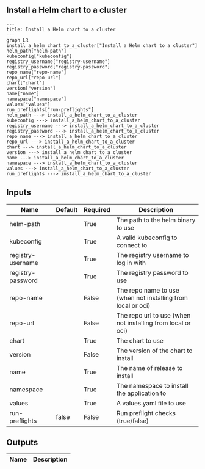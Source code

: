## Install a Helm chart to a cluster

```mermaid
---
title: Install a Helm chart to a cluster
---
graph LR
install_a_helm_chart_to_a_cluster["Install a Helm chart to a cluster"]
helm_path["helm-path"]
kubeconfig["kubeconfig"]
registry_username["registry-username"]
registry_password["registry-password"]
repo_name["repo-name"]
repo_url["repo-url"]
chart["chart"]
version["version"]
name["name"]
namespace["namespace"]
values["values"]
run_preflights["run-preflights"]
helm_path ---> install_a_helm_chart_to_a_cluster
kubeconfig ---> install_a_helm_chart_to_a_cluster
registry_username ---> install_a_helm_chart_to_a_cluster
registry_password ---> install_a_helm_chart_to_a_cluster
repo_name ---> install_a_helm_chart_to_a_cluster
repo_url ---> install_a_helm_chart_to_a_cluster
chart ---> install_a_helm_chart_to_a_cluster
version ---> install_a_helm_chart_to_a_cluster
name ---> install_a_helm_chart_to_a_cluster
namespace ---> install_a_helm_chart_to_a_cluster
values ---> install_a_helm_chart_to_a_cluster
run_preflights ---> install_a_helm_chart_to_a_cluster
```
## Inputs
| Name | Default | Required | Description |
| --- | --- | --- | --- |
| helm-path |  | True | The path to the helm binary to use |
| kubeconfig |  | True | A valid kubeconfig to connect to |
| registry-username |  | True | The registry username to log in with |
| registry-password |  | True | The registry password to use |
| repo-name |  | False | The repo name to use (when not installing from local or oci) |
| repo-url |  | False | The repo url to use (when not installing from local or oci) |
| chart |  | True | The chart to use |
| version |  | False | The version of the chart to install |
| name |  | True | The name of release to install |
| namespace |  | True | The namespace to install the application to |
| values |  | True | A values.yaml file to use |
| run-preflights | false | False | Run preflight checks (true/false) |

## Outputs
| Name | Description |
| --- | --- |

